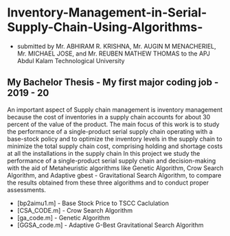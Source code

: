 # Inventory-Management-in-Serial-Supply-Chain-Using-Algorithms-

* submitted by Mr. ABHIRAM R. KRISHNA, Mr. AUGIN M MENACHERIEL, Mr. MICHAEL JOSE, and Mr. REUBEN MATHEW THOMAS to the APJ Abdul Kalam Technological University

  
## My Bachelor Thesis - My first major coding job - 2019 - 20


An important aspect of Supply chain management is inventory management  because the cost of inventories in a supply chain accounts for about 30 percent of the value of the product. The main focus of this work is to study the performance of a single-product serial supply chain operating with a base-stock policy and to optimize the inventory levels in the supply chain to minimize the total supply chain cost, comprising holding and shortage costs at all the installations in the supply chain In this project we study the performance of a single-product serial supply chain and decision-making with the aid of Metaheuristic algorithms like Genetic Algorithm, Crow Search Algorithm, and Adaptive gbest - Gravitational Search Algorithm, to compare the results obtained from these three algorithms and to conduct proper assessments. 

- [bp2aimu1.m] - Base Stock Price to TSCC Caclulation
- [CSA_CODE.m] - Crow Search Algorithm
- [ga_code.m] - Genetic Algorithm
- [GGSA_code.m] - Adaptive G-Best Gravitational Search Algorithm
